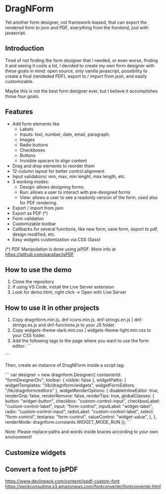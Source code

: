 # DragNForm
Yet another form designer, not framework-biased, that can export the rendered form to json and PDF, everything from the frontend, just with javascript.

## Introduction
Tired of not finding the form designer that I needed, or even worse, finding it and seeing it costs a lot, I decided to create my own form designer with these goals in mind: open source, only vanilla javascript, possibility to create a final (rendeded PDF), export to / import from json, and easily customizable.

Maybe this is not the best form designer ever, but I believe it accomplishes those four goals.

## Features
* Add form elements like
    - Labels
    - Inputs: text, number, date, email, paragraph.
    - Images
    - Radio buttons
    - Checkboxes
    - Buttons
    - Invisible spacers to align content
* Drag and drop elements to reorder them
* 12-column layout for better control alignment
* Input validations: min, max, min lenght, max length, etc.
* 3 working modes:
    - Design: allows designing forms
    - Run: allows a user to interact with pre-designed forms
    - View: allows a user to see a readonly version of the form, used also for PDF rendering.
* Export / import from json
* Export as PDF (*)
* Form validation
* Customizable toolbar
* Callbacks for several functions, like new form, save form, export to pdf, design modified, etc.
* Easy widgets customization via CSS (Sass)

(*) PDF Manipulation is done using jsPDF. More info at https://github.com/parallax/jsPDF


## How to use the demo
1. Clone the repository
2. If using VS Code, install the Live Server extension
3. Look for demo.html, right click -> Open with Live Server


## How to use it in other projects
1. Copy dragnform.min.js, dnf-icons.min.js, dnf-strings.en.js | dnf-strings.es.js and dnf-functions.js to your JS folder.
2. Copy widgets-theme-dark.min.css | widgets-theme-light.min.css to your CSS folder.
2. Add the following tags to the page where you want to use the form editor:
´´´
<link href="[css folder]/widgets-theme-[light|dark].min.css" rel="stylesheet">
<script src="https://cdnjs.cloudflare.com/ajax/libs/jspdf/2.5.1/jspdf.umd.min.js"></script>
<script src="[js folder]/dnf-strings.[language].min.js"></script>
<script src="[js folder]/dnf-icons.min.js"></script>
<script src="[js folder]/dragnform.js"></script>
´´´

Then, create an instance of DragNForm inside a script tag:

´´´
var designer = new dragnform.Designer({
    containerId: "formDesignerDiv",
    toolbar: {
        visible: false
    },
    widgetPaths: {
        widgetTemplates: "/lib/dragnform/widgets",
        widgetFormEditors: "/lib/dragnform/editors"
    },
    widgetRenderOptions: {
        disableInlineEditor: true,
        renderGrip: false,
        renderRemove: false,
        renderTips: true,
        globalClasses: {
            button: "widget-button",
            checkbox: "custom-control-input",
            checkboxLabel: "custom-control-label",
            input: "form-control",
            inputLabel: "widget-label",
            radio: "custom-control-input",
            radioLabel: "custom-control-label",
            select: "form-control",
            textarea: "form-control",
            valueControl: "widget-value",
        },
    },
    renderMode: dragnform.constants.WIDGET_MODE_RUN
});
´´´

Note: Please replace paths and words inside braces according to your own environment!

## Customize widgets

## Convert a font to jsPDF
https://www.devlinpeck.com/content/jspdf-custom-font
https://peckconsulting.s3.amazonaws.com/fontconverter/fontconverter.html
